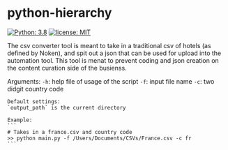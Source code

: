 # python-hierarchy

[![Python: 3.8](https://img.shields.io/badge/Python-3.8-blue.svg)](#)
[![license: MIT](https://img.shields.io/badge/license-MIT-orange.svg)](https://opensource.org/licenses/MIT)

The csv converter tool is meant to take in a traditional csv of hotels (as defined by Noken), and spit out a json that can be used for upload into the automation tool. This tool is menat to prevent coding and json creation on the content curation side of the busienss. 

Arguments:
    `-h`: help file of usage of the script
    `-f`: input file name
    `-c`: two didgit country code

    Default settings:
    `output_path` is the current directory

    Example:
    ```
    # Takes in a france.csv and country code
    >> python main.py -f /Users/Documents/CSVs/France.csv -c fr
    ```

